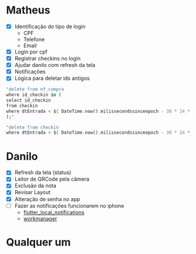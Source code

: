 # Matheus

- [x] Identificação do tipo de login
	- CPF
	- Telefone
	- Email
- [x] Login por cpf
- [x] Registrar checkins no login
- [x] Ajudar danilo com refresh da tela
- [x] Notificações
- [x] Lógica para deletar ids antigos
```dart
"delete from nf_compra
where id_checkin in (
select id_checkin
from checkin
where dtEntrada < ${ DateTime.now().milissecondssinceepoch - 30 * 24 * 60 * 60 * 1000 }
);"

"delete from checkin
where dtEntrada < ${ DateTime.now().milissecondssinceepoch - 30 * 24 * 60 * 60 * 1000 };"
```
# Danilo

- [x] Refresh da tela (status)
- [x] Leitor de QRCode pela câmera
- [x] Exclusão da nota
- [x] Revisar Layout
- [x] Alteração de senha no app
- [ ] Fazer as notificações funcionarem no iphone
	- [flutter_local_notifications](https://pub.dev/packages/flutter_local_notifications#-ios-setup)
	- [workmanager](https://github.com/fluttercommunity/flutter_workmanager/blob/master/IOS_SETUP.md)
# Qualquer um

